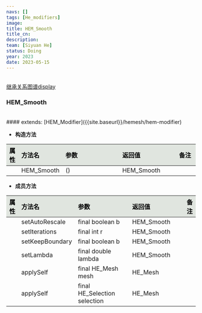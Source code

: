 ```yaml
---
navs: []
tags: [He_modifiers]
image:
title: HEM_Smooth
title_cn:
description: 
team: [Siyuan He]
status: Doing
year: 2023
date: 2023-05-15
---
```

<style>
table th:first-of-type {
width:5%;
}
table th:nth-of-type(2) {
width:20%;
}
table th:nth-of-type(3) {
width:30%;
}
table th:nth-of-type(4) {
width:30%;
}
table th:nth-of-type(5) {
width:8cm;
}
table th {
color: rgba(0,0,0)!important;
font-weight: bold; /*加粗*/
/* text-align: center !important; 内容居中，加上 !important 避免被 Markdown 样式覆盖 */
background: rgba(224,229,223,10)!important; /*背景色*/
}
</style>
            

<br>
<a href="{{site.baseurl}}/display/hemesh" onclick="saveReferrer()">继承关系图谱display</a>
<script>
function saveReferrer() {
  var referrer ='HEM_Smooth';
  localStorage.setItem('referrer', referrer);
}
</script>

<br>

### HEM_Smooth

<br>
#### extends:   [HEM_Modifier]({{site.baseurl}}/hemesh/hem-modifier)
<br>


- **构造方法**

| 属性   | 方法名        | 参数   | 返回值        | 备注   |
|:-----|:-----------|:-----|:-----------|:-----|
|      | HEM_Smooth | ()   | HEM_Smooth |      |

- **成员方法**

| 属性   | 方法名             | 参数                           | 返回值        | 备注   |
|:-----|:----------------|:-----------------------------|:-----------|:-----|
|      | setAutoRescale  | final boolean b              | HEM_Smooth |      |
|      | setIterations   | final int r                  | HEM_Smooth |      |
|      | setKeepBoundary | final boolean b              | HEM_Smooth |      |
|      | setLambda       | final double lambda          | HEM_Smooth |      |
|      | applySelf       | final HE_Mesh mesh           | HE_Mesh    |      |
|      | applySelf       | final HE_Selection selection | HE_Mesh    |      |
